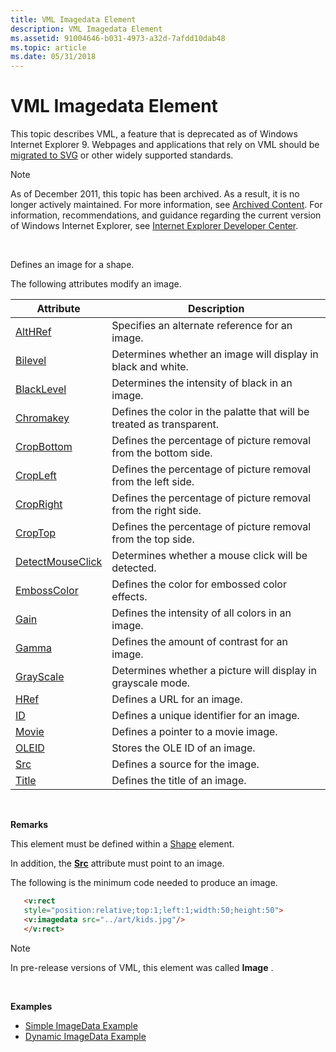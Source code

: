```yaml
---
title: VML Imagedata Element
description: VML Imagedata Element
ms.assetid: 91004646-b031-4973-a32d-7afdd10dab48
ms.topic: article
ms.date: 05/31/2018
---
```


# VML Imagedata Element

This topic describes VML, a feature that is deprecated as of Windows Internet Explorer 9. Webpages and applications that rely on VML should be [migrated to SVG](https://go.microsoft.com/fwlink/p/?LinkID=236964) or other widely supported standards.

> [!Note]  
> As of December 2011, this topic has been archived. As a result, it is no longer actively maintained. For more information, see [Archived Content](https://docs.microsoft.com/previous-versions/windows/internet-explorer/ie-developer/). For information, recommendations, and guidance regarding the current version of Windows Internet Explorer, see [Internet Explorer Developer Center](https://go.microsoft.com/fwlink/p/?linkid=204313).

 

Defines an image for a shape.

The following attributes modify an image.



| Attribute                                                          | Description                                                           |
|--------------------------------------------------------------------|-----------------------------------------------------------------------|
| [AltHRef](althref-attribute--imagedata--vml.md)                   | Specifies an alternate reference for an image.                        |
| [Bilevel](msdn-online-vml-bilevel-attribute.md)                   | Determines whether an image will display in black and white.          |
| [BlackLevel](msdn-online-vml-blacklevel-attribute.md)             | Determines the intensity of black in an image.                        |
| [Chromakey](msdn-online-vml-chromakey-attribute.md)               | Defines the color in the palatte that will be treated as transparent. |
| [CropBottom](msdn-online-vml-cropbottom-attribute.md)             | Defines the percentage of picture removal from the bottom side.       |
| [CropLeft](msdn-online-vml-cropleft-attribute.md)                 | Defines the percentage of picture removal from the left side.         |
| [CropRight](msdn-online-vml-cropright-attribute.md)               | Defines the percentage of picture removal from the right side.        |
| [CropTop](msdn-online-vml-croptop-attribute.md)                   | Defines the percentage of picture removal from the top side.          |
| [DetectMouseClick](detectmouseclick-attribute--imagedata--vml.md) | Determines whether a mouse click will be detected.                    |
| [EmbossColor](msdn-online-vml-embosscolor-attribute.md)           | Defines the color for embossed color effects.                         |
| [Gain](msdn-online-vml-gain-attribute.md)                         | Defines the intensity of all colors in an image.                      |
| [Gamma](msdn-online-vml-gamma-attribute.md)                       | Defines the amount of contrast for an image.                          |
| [GrayScale](msdn-online-vml-grayscale-attribute.md)               | Determines whether a picture will display in grayscale mode.          |
| [HRef](https://msdn.microsoft.com/library/Bb229574(v=VS.85).aspx) | Defines a URL for an image.                                           |
| [ID](id-attribute--image--vml.md)                                 | Defines a unique identifier for an image.                             |
| [Movie](msdn-online-vml-movie-attribute.md)                       | Defines a pointer to a movie image.                                   |
| [OLEID](msdn-online-vml-oleid-attribute.md)                       | Stores the OLE ID of an image.                                        |
| [Src](src-attribute--imagedata--vml.md)                           | Defines a source for the image.                                       |
| [Title](title-attribute--imagedata--vml.md)                       | Defines the title of an image.                                        |



 

**Remarks**

This element must be defined within a [Shape](shape-element--vml.md) element.

In addition, the [**Src**](src-attribute--imagedata--vml.md) attribute must point to an image.

The following is the minimum code needed to produce an image.


```HTML
   <v:rect
   style="position:relative;top:1;left:1;width:50;height:50">
   <v:imagedata src="../art/kids.jpg"/>
   </v:rect>
```



> [!Note]  
> In pre-release versions of VML, this element was called **Image** .

 

**Examples**

-   [Simple ImageData Example](https://samples.msdn.microsoft.com/workshop/samples/vml/shape/image/t_image.md)
-   [Dynamic ImageData Example](https://samples.msdn.microsoft.com/workshop/samples/vml/shape/image/x_image.md)

 

 




